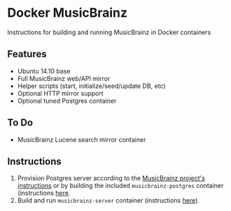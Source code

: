 # Docker MusicBrainz
Instructions for building and running MusicBrainz in Docker containers

Features
--------
* Ubuntu 14.10 base
* Full MusicBrainz web/API mirror
* Helper scripts (start, initialize/seed/update DB, etc)
* Optional HTTP mirror support
* Optional tuned Postgres container

To Do
-----
* MusicBrainz Lucene search mirror container

Instructions
------------
1. Provision Postgres server according to the [MusicBrainz project's instructions](https://github.com/metabrainz/musicbrainz-server/blob/master/INSTALL.md) or by building the included `musicbrainz-postgres` container (instructions [here](musicbrainz-postgres/README.md).
2. Build and run `musicbrainz-server` container (instructions [here](musicbrainz-server/README.md)).
